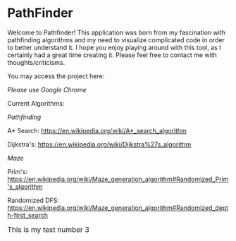 # PathFinder
Welcome to Pathfinder! This application was born from my fascination with pathfinding algorithms and my need to visualize complicated code in order to better understand it. I hope you enjoy playing around with this tool, as I certainly had a great time creating it. Please feel free to contact me with thoughts/criticisms.

You may access the project here: 

*Please use Google Chrome*

Current Algorithms:

*Pathfinding*

A* Search: https://en.wikipedia.org/wiki/A*_search_algorithm

Dijkstra's: https://en.wikipedia.org/wiki/Dijkstra%27s_algorithm

*Maze*

Prim's: https://en.wikipedia.org/wiki/Maze_generation_algorithm#Randomized_Prim's_algorithm

Randomized DFS: https://en.wikipedia.org/wiki/Maze_generation_algorithm#Randomized_depth-first_search

 <font size="3"> This is my text number 3</font> 
